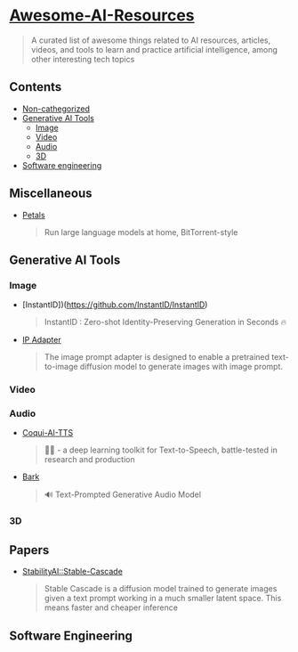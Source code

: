 # **[Awesome-AI-Resources](https://github.com/Zer0Q/awesome-ai-resources)**
> A curated list of awesome things related to AI resources, articles, videos, and tools to learn and practice artificial intelligence, among other interesting tech topics

## Contents

- [Non-cathegorized](#miscellaneous)
- [Generative AI Tools](#generative-ai-tools)
   - [Image](#image)
   - [Video](#text-to-video)
   - [Audio](#audio)
   - [3D](#3d)
- [Software engineering](#software-engineering)

## Miscellaneous
- [Petals](https://github.com/bigscience-workshop/petals?tab=readme-ov-file)
   >Run large language models at home, BitTorrent-style
   

## Generative AI Tools

### Image
- [InstantID])(https://github.com/InstantID/InstantID)
   >InstantID : Zero-shot Identity-Preserving Generation in Seconds 🔥
- [IP Adapter](https://github.com/tencent-ailab/IP-Adapter)
   >The image prompt adapter is designed to enable a pretrained text-to-image diffusion model to generate images with image prompt.

### Video

### Audio
- [Coqui-AI-TTS](https://github.com/coqui-ai/TTS)
   >🐸💬 - a deep learning toolkit for Text-to-Speech, battle-tested in research and production
- [Bark](https://github.com/suno-ai/bark)
   > 🔊 Text-Prompted Generative Audio Model
   
### 3D

## Papers
- [StabilityAI::Stable-Cascade](https://huggingface.co/stabilityai/stable-cascade)
   >Stable Cascade is a diffusion model trained to generate images given a text prompt working in a much smaller latent space. This means faster and cheaper inference

## Software Engineering